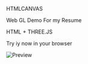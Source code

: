 HTMLCANVAS

Web GL Demo For my Resume

HTML + THREE.JS

Try iy now in your browser

![Preview](https://vectorgenesis.net)
